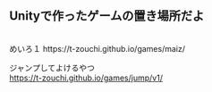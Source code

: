<h2>Unityで作ったゲームの置き場所だよ</h2>  
</br>  
めいろ１  
https://t-zouchi.github.io/games/maiz/  

ジャンプしてよけるやつ  
https://t-zouchi.github.io/games/jump/v1/  
